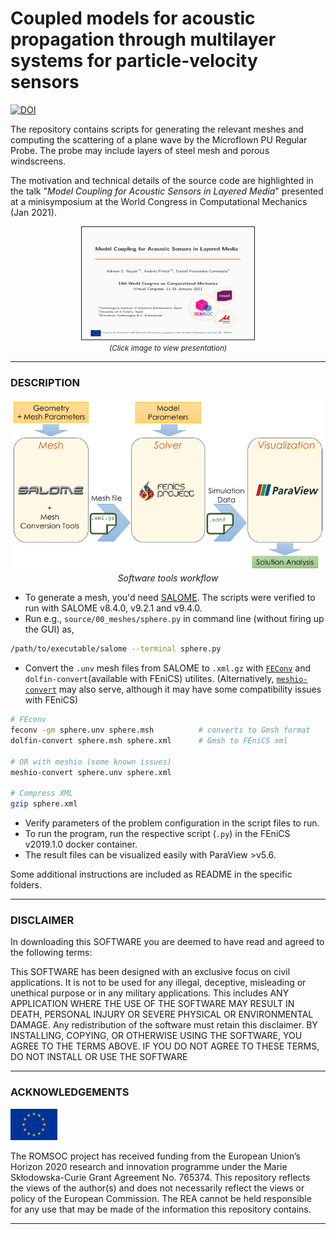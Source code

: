 # Coupled models for acoustic propagation through multilayer systems for particle-velocity sensors
[![DOI](https://zenodo.org/badge/DOI/10.5281/zenodo.5171815.svg)](https://doi.org/10.5281/zenodo.5171815)

The repository contains scripts for generating the relevant meshes and computing the 
scattering of a plane wave by the Microflown PU Regular Probe. The probe may include 
layers of steel mesh and porous windscreens.

The motivation and technical details of the source code are highlighted in the talk 
"_Model Coupling for Acoustic Sensors in Layered Media_"
presented at a minisymposium at the World Congress in Computational Mechanics (Jan 2021).

<p align="center">
  <a href="resources/202101_WCCM2020.pdf"> <img width="276" height="180" src="resources/wccm2020_banner.png" border="1"> </a> <br \>
  <i> <small> (Click image to view presentation) </small> </i>
</p>

<hr style="border:1px"> </hr>

### DESCRIPTION

<p align="center">
  <img  src="resources/workflow.png"> <br \>
  <i> Software tools workflow </i>
</p>

- To generate a mesh, you'd need [SALOME](https://www.salome-platform.org/). 
  The scripts were verified to run with SALOME v8.4.0, v9.2.1 and v9.4.0.
- Run e.g., `source/00_meshes/sphere.py` in command line (without firing up the GUI) as,

```bash
/path/to/executable/salome --terminal sphere.py
```

- Convert the `.unv` mesh files from SALOME to `.xml.gz` with [`FEConv`](http://victorsndvg.github.io/FEconv/) and `dolfin-convert`(available with FEniCS) utilites. (Alternatively, [`meshio-convert`](https://github.com/nschloe/meshio) may also serve, although it may have some compatibility issues with FEniCS) 

```bash
# FEconv 
feconv -gm sphere.unv sphere.msh          # converts to Gmsh format
dolfin-convert sphere.msh sphere.xml      # Gmsh to FEniCS xml

# OR with meshio (some known issues)
meshio-convert sphere.unv sphere.xml 

# Compress XML
gzip sphere.xml
```

- Verify parameters of the problem configuration in the script files to run.
- To run the program, run the respective script (`.py`) in the FEniCS v2019.1.0 docker container.
- The result files can be visualized easily with ParaView >v5.6.


Some additional instructions are included as README in the specific folders.

<hr style="border:1px"> </hr>

### DISCLAIMER

In downloading this SOFTWARE you are deemed to have read and agreed to the following terms:

This SOFTWARE has been designed with an exclusive focus on civil applications. It is not to be used
for any illegal, deceptive, misleading or unethical purpose or in any military applications. This includes ANY APPLICATION WHERE THE USE OF THE SOFTWARE MAY RESULT IN DEATH, PERSONAL INJURY OR SEVERE PHYSICAL OR ENVIRONMENTAL DAMAGE. Any redistribution of the software must retain this disclaimer. BY INSTALLING, COPYING, OR OTHERWISE USING THE SOFTWARE, YOU AGREE TO THE TERMS ABOVE. IF YOU DO NOT AGREE TO THESE TERMS, DO NOT INSTALL OR USE THE SOFTWARE

<hr style="border:1px" > </hr>

### ACKNOWLEDGEMENTS

<img src="resources/EU_Flag.png" alt="EU Flag"  width="75" height="50" />

The ROMSOC project has received funding from the European Union’s Horizon 2020 research and innovation programme under the Marie Skłodowska-Curie Grant Agreement No. 765374. This repository reflects the views of the author(s) and does not necessarily reflect the views or policy of the European Commission. The REA cannot be held responsible for any use that may be made of the information this repository contains.

<hr style="border:1px"> </hr>
